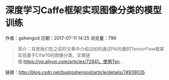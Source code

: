 # 深度学习Caffe框架实现图像分类的模型训练
作者：gshengod
日期：2017-07-11 14:25
浏览量：799
> 简介：背景我们在之前的文章中介绍过如何通过PAI内置的TensorFlow框架实验基于Cifar10的图像分类，文章链接:https://yq.aliyun.com/articles/72841。使用Ten...

 链接：http://blog.csdn.net/buptgshengod/article/details/74939035
